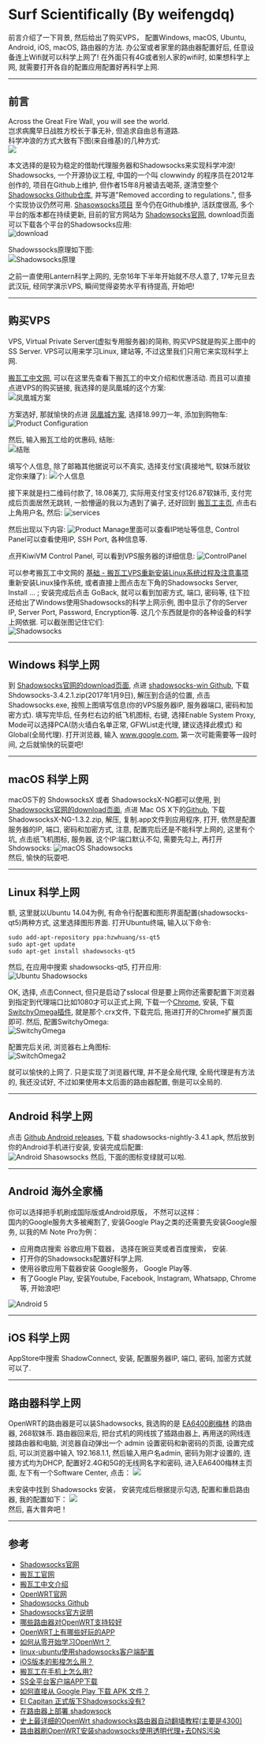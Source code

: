 # Surf Scientifically (By weifengdq)
前言介绍了一下背景, 然后给出了购买VPS， 配置Windows, macOS, Ubuntu, Android, iOS, macOS, 路由器的方法. 办公室或者家里的路由器配置好后, 任意设备连上Wifi就可以科学上网了! 在外面只有4G或者别人家的wifi时, 如果想科学上网, 就需要打开各自的配置应用配置好再科学上网.

---
## 前言
Across the Great Fire Wall, you will see the world.   
岂求病魔早日战胜方校长于事无补, 但追求自由总有道路.  
科学冲浪的方式大致有下图(来自维基)的几种方式:  
![](http://7xtauc.com1.z0.glb.clouddn.com/CrossGFW.png)  

本文选择的是较为稳定的借助代理服务器和Shadowsocks来实现科学冲浪!   
Shadowsocks, 一个开源协议工程, 中国的一个叫 clowwindy 的程序员在2012年创作的, 项目在Github上维护, 但作者15年8月被请去喝茶, 遂清空整个 [Shadowsocks Github仓库](https://github.com/shadowsocks/shadowsocks), 并写道"Removed according to regulations.", 但多个实现协议仍然可用. [Shasowsocks项目](https://github.com/shadowsocks) 至今仍在Github维护, 活跃度很高, 多个平台的版本都在持续更新, 目前的官方网站为 [Shadowsocks官网](http://shadowsocks.org/), download页面可以下载各个平台的Shadowsocks应用:  
![download](http://7xtauc.com1.z0.glb.clouddn.com/clients.png)

Shadowssocks原理如下图:  
![Shadowsocks原理](http://7xtauc.com1.z0.glb.clouddn.com/Shadowsocks%E7%A4%BA%E6%84%8F%E5%9B%BE.png)

之前一直使用Lantern科学上网的, 无奈16年下半年开始就不尽人意了, 17年元旦去武汉玩, 经同学演示VPS, 瞬间觉得姿势水平有待提高, 开始吧!

---
## 购买VPS
VPS, Virtual Private Server(虚拟专用服务器)的简称, 购买VPS就是购买上图中的  SS Server. VPS可以用来学习Linux, 建站等, 不过这里我们只用它来实现科学上网.

[搬瓦工中文网](http://banwagong.cn/), 可以在这里先查看下搬瓦工的中文介绍和优惠活动. 而且可以直接点进VPS的购买链接, 我选择的是凤凰城的这个方案:  
![凤凰城方案](http://7xtauc.com1.z0.glb.clouddn.com/%E5%87%A4%E5%87%B0%E5%9F%8E%E6%96%B9%E6%A1%88.png)  

方案选好, 那就愉快的点进 [凤凰城方案](https://bwh1.net/cart.php?a=confproduct&i=1), 选择18.99刀一年, 添加到购物车:  
![Product Configuration](http://7xtauc.com1.z0.glb.clouddn.com/Product%20Configuration.png)  

然后, 输入搬瓦工给的优惠码, 结账:  
![结账](http://7xtauc.com1.z0.glb.clouddn.com/%E4%BC%98%E6%83%A0%E7%A0%81.png)  

填写个人信息, 除了邮箱其他据说可以不真实, 选择支付宝(真接地气, 软妹币就钦定你来赚了):
![个人信息](http://7xtauc.com1.z0.glb.clouddn.com/%E4%BF%A1%E6%81%AF.png)  

接下来就是扫二维码付款了, 18.08美刀,  实际用支付宝支付126.87软妹币,  支付完成后页面居然无跳转, 一脸懵逼的我以为遇到了骗子, 还好回到 [搬瓦工主页](https://bwh1.net/index.php), 点击右上角用户名, 然后:
![services](http://7xtauc.com1.z0.glb.clouddn.com/services.png)

然后出现以下内容:
![Product](http://7xtauc.com1.z0.glb.clouddn.com/Product.png)
Manage里面可以查看IP地址等信息, Control Panel可以查看使用IP, SSH Port, 各种信息等.

点开KiwiVM Control Panel, 可以看到VPS服务器的详细信息:
![ControlPanel](http://7xtauc.com1.z0.glb.clouddn.com/ControlPanel.png)

可以参考搬瓦工中文网的 [基础 - 搬瓦工VPS重新安装Linux系统过程及注意事项](http://banwagong.cn/anzhuang.html) 重新安装Linux操作系统, 或者直接上图点击左下角的Shadowsocks Server, Install ... ; 安装完成后点击 GoBack, 就可以看到加密方式, 端口, 密码等, 往下拉还给出了Windows使用Shadowsocks的科学上网示例, 图中显示了你的Server IP, Server Port, Password, Encryption等. 这几个东西就是你的各种设备的科学上网依据. 可以截张图记住它们:  
![Shadowsocks](http://7xtauc.com1.z0.glb.clouddn.com/Shadowsocks.png)  

---  
## Windows 科学上网  
到 [Shadowsocks官网的download页面](https://shadowsocks.org/en/download/clients.html), 点进 [shadowsocks-win Github](https://github.com/shadowsocks/shadowsocks-windows/releases), 下载 Shdowsocks-3.4.2.1.zip(2017年1月9日), 解压到合适的位置, 点击Shadowsocks.exe, 按照上图填写信息(你的VPS服务器IP, 服务器端口, 密码和加密方式). 填写完毕后, 任务栏右边的纸飞机图标, 右键, 选择Enable System Proxy, Mode可以选择PCA(防火墙白名单正常, GFWList走代理, 建议选择此模式) 和 Global(全局代理). 打开浏览器, 输入 www.google.com, 第一次可能需要等一段时间, 之后就愉快的玩耍吧!  

---  
## macOS 科学上网  
macOS下的 ShdowsocksX 或者 ShadowsocksX-NG都可以使用, 到 [Shadowsocks官网的download页面](https://shadowsocks.org/en/download/clients.html), 点进 Mac OS X下的[Github](https://github.com/shadowsocks/ShadowsocksX-NG/releases), 下载ShadowsocksX-NG-1.3.2.zip, 解压, 复制.app文件到应用程序, 打开, 依然是配置服务器的IP, 端口, 密码和加密方式, 注意, 配置完后还是不能科学上网的, 这里有个坑, 点击纸飞机图标, 服务器, 这个IP:端口默认不勾, 需要先勾上, 再打开Shdowsocks:
![macOS Shadowsocks](http://7xtauc.com1.z0.glb.clouddn.com/macOS%20ShadowsocksX.png)  
然后, 愉快的玩耍吧.  

---
## Linux 科学上网  
额, 这里就以Ubuntu 14.04为例, 有命令行配置和图形界面配置(shadowsocks-qt5)两种方式, 这里选择图形界面. 打开Ubuntu终端, 输入以下命令:  

```
sudo add-apt-repository ppa:hzwhuang/ss-qt5
sudo apt-get update
sudo apt-get install shadowsocks-qt5
```

然后, 在应用中搜索 shadowsocks-qt5, 打开应用:  
![Ubuntu Shadowsocks](http://7xtauc.com1.z0.glb.clouddn.com/Ubuntu%20Shadowsocks.png)  

OK, 选择, 点击Connect, 但只是启动了sslocal 但是要上网你还需要配置下浏览器到指定到代理端口比如1080才可以正式上网, 下载一个[Chrome](http://www.ubuntuchrome.com/), 安装, 下载[SwitchyOmega插件](https://github.com/FelisCatus/SwitchyOmega/releases/), 就是那个.crx文件, 下载完后, 拖进打开的Chrome扩展页面即可. 然后, 配置SwitchyOmega:  
![SwitchyOmega](http://7xtauc.com1.z0.glb.clouddn.com/Chrome%20peizhi.png)  

配置完后关闭, 浏览器右上角图标:  
![SwitchOmega2](http://7xtauc.com1.z0.glb.clouddn.com/SwitchOmega2.png)  

就可以愉快的上网了. 只是实现了浏览器代理, 并不是全局代理, 全局代理是有方法的, 我还没试好, 不过如果使用本文后面的路由器配置, 倒是可以全局的.  

---
## Android 科学上网
点击 [Github Android releases](https://github.com/shadowsocks/shadowsocks-android/releases),  下载 shadowsocks-nightly-3.4.1.apk, 然后放到你的Android手机进行安装, 安装完成后配置:  
![Android Shasowsocks](http://7xtauc.com1.z0.glb.clouddn.com/Android3.png)
然后, 下面的图标变绿就可以啦.

---
## Android 海外全家桶  
你可以选择把手机刷成国际版或Android原版， 不然可以这样：  
国内的Google服务大多被阉割了, 安装Google Play之类的还需要先安装Google服务, 以我的Mi Note Pro为例：
- 应用商店搜索 谷歌应用下载器， 选择在豌豆荚或者百度搜索， 安装.
- 打开你的Shadowsocks配置好科学上网.
- 使用谷歌应用下载器安装 Google服务， Google Play等.
- 有了Google Play, 安装Youtube, Facebook, Instagram, Whatsapp, Chrome等, 开始浪吧!  

![Android 5](http://7xtauc.com1.z0.glb.clouddn.com/Android5.png)


---
## iOS 科学上网
AppStore中搜索 ShadowConnect, 安装, 配置服务器IP, 端口, 密码, 加密方式就可以了.  

---
## 路由器科学上网  
OpenWRT的路由器是可以装Shadowsocks, 我选购的是 [EA6400刷梅林](https://item.taobao.com/item.htm?spm=a1z10.5-c-s.w4002-15486340428.18.F4Hbkp&id=520355893549) 的路由器, 268软妹币. 路由器回来后, 把台式机的网线拔了插路由器上, 再用送的网线连接路由器和电脑, 浏览器自动弹出一个 admin 设置密码和新密码的页面, 设置完成后, 可以浏览器中输入 192.168.1.1, 然后输入用户名admin, 密码为刚才设置的, 连接方式均为DHCP, 配置好2.4G和5G的无线网名字和密码, 进入EA6400梅林主页面, 左下有一个Software Center, 点击：
![](http://7xtauc.com1.z0.glb.clouddn.com/%E6%A2%85%E6%9E%971.png)  

未安装中找到 Shadowsocks 安装， 安装完成后根据提示勾选, 配置和重启路由器, 我的配置如下：
![](http://7xtauc.com1.z0.glb.clouddn.com/%E6%A2%85%E6%9E%972.png)  
然后, 喜大普奔吧！

---
## 参考
- [Shadowsocks官网](https://shadowsocks.org/en/download/clients.html)
- [搬瓦工官网](https://bwh1.net/index.php)
- [搬瓦工中文介绍](http://banwagong.cn/gonglue.html)  
- [OpenWRT官网](https://openwrt.org/)
- [Shadowsocks Github](https://github.com/shadowsocks)
- [Shadowsocks官方说明](https://github.com/shadowsocks/shadowsocks/wiki/Shadowsocks-%E4%BD%BF%E7%94%A8%E8%AF%B4%E6%98%8E)  
- [哪些路由器对OpenWRT支持较好](https://www.zhihu.com/question/30771491)  
- [OpenWRT上有哪些好玩的APP](https://www.zhihu.com/question/23655954)
- [如何从零开始学习OpenWrt？](https://www.zhihu.com/question/23363243)
- [linux-ubuntu使用shadowsocks客户端配置](https://aitanlu.com/ubuntu-shadowsocks-ke-hu-duan-pei-zhi.html)  
- [iOS版本的影梭怎么用？](https://www.zhihu.com/question/22684124)  
- [搬瓦工在手机上怎么用?](https://www.zhihu.com/question/31054178)
- [SS全平台客户端APP下载](https://busi.me/archives/173/)  
- [如何直接从 Google Play 下载 APK 文件？](https://www.zhihu.com/question/20232626)
- [El Capitan 正式版下Shadowsocks没有?](https://github.com/shadowsocks/shadowsocks-iOS/issues/156)  
- [在路由器上部署 shadowsock](https://zzz.buzz/zh/gfw/2016/02/16/deploy-shadowsocks-on-routers/)  
- [史上最详细的OpenWrt shadowsocks路由器自动翻墙教程(主要是4300)](https://www.gitbook.com/book/softwaredownload/openwrt-fanqiang/details)  
- [路由器刷OpenWRT安装shadowsocks使用透明代理+去DNS污染](https://www.logcg.com/archives/860.html)
